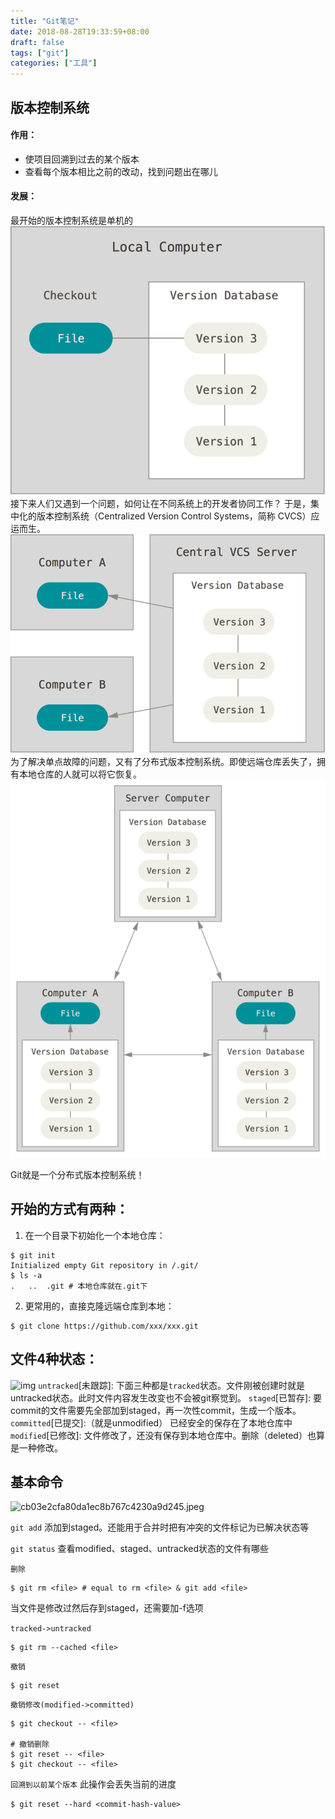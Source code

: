 ```yaml
---
title: "Git笔记"
date: 2018-08-28T19:33:59+08:00
draft: false
tags: ["git"]
categories: ["工具"]
---
```


## 版本控制系统
#### 作用：
- 使项目回溯到过去的某个版本
- 查看每个版本相比之前的改动，找到问题出在哪儿

#### 发展：
最开始的版本控制系统是单机的
![img](https://raw.githubusercontent.com/zh1014/zh1014.github.io/master/images/2018/08/local.png "local")
接下来人们又遇到一个问题，如何让在不同系统上的开发者协同工作？ 于是，集中化的版本控制系统（Centralized Version Control Systems，简称 CVCS）应运而生。
![img](https://raw.githubusercontent.com/zh1014/zh1014.github.io/master/images/2018/08/centralized.png "centralized")
为了解决单点故障的问题，又有了分布式版本控制系统。即使远端仓库丢失了，拥有本地仓库的人就可以将它恢复。
![img](https://raw.githubusercontent.com/zh1014/zh1014.github.io/master/images/2018/08/distributed.png "distributed")

Git就是一个分布式版本控制系统！

## 开始的方式有两种：
1. 在一个目录下初始化一个本地仓库：
```shell
$ git init 
Initialized empty Git repository in /.git/
$ ls -a
.	..	.git # 本地仓库就在.git下
```
2. 更常用的，直接克隆远端仓库到本地：
```shell
$ git clone https://github.com/xxx/xxx.git
```

## 文件4种状态：
![img](https://raw.githubusercontent.com/zh1014/zh1014.github.io/master/images/2018/08/command.png "command")
`untracked`[未跟踪]:
下面三种都是`tracked`状态。文件刚被创建时就是untracked状态。此时文件内容发生改变也不会被git察觉到。
`staged`[已暂存]:
要commit的文件需要先全部加到staged，再一次性commit，生成一个版本。
`committed`[已提交]:（就是unmodified）
已经安全的保存在了本地仓库中
`modified`[已修改]:
文件修改了，还没有保存到本地仓库中。删除（deleted）也算是一种修改。

## 基本命令
![cb03e2cfa80da1ec8b767c4230a9d245.jpeg](evernotecid://38A90FAA-62B0-4931-83BD-E4CA59841F47/appyinxiangcom/16104284/ENResource/p82)

`git add`
添加到staged。还能用于合并时把有冲突的文件标记为已解决状态等

`git status`
查看modified、staged、untracked状态的文件有哪些

`删除`
```shell
$ git rm <file> # equal to rm <file> & git add <file>
```
当文件是修改过然后存到staged，还需要加-f选项

`tracked->untracked`
```shell
$ git rm --cached <file>
```

`撤销`
```shell
$ git reset
```

`撤销修改(modified->committed)`
```shell
$ git checkout -- <file>

# 撤销删除
$ git reset -- <file>
$ git checkout -- <file>
```

`回溯到以前某个版本`
此操作会丢失当前的进度
```shell
$ git reset --hard <commit-hash-value>
```
